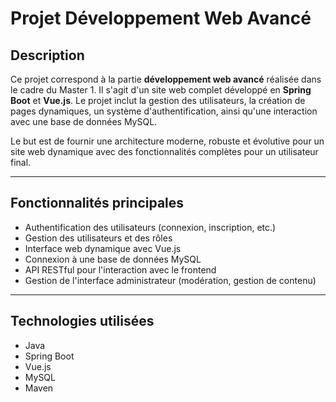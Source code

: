 # Projet Développement Web Avancé

## Description

Ce projet correspond à la partie **développement web avancé** réalisée dans le cadre du Master 1. Il s'agit d'un site web complet développé en **Spring Boot** et **Vue.js**. Le projet inclut la gestion des utilisateurs, la création de pages dynamiques, un système d'authentification, ainsi qu'une interaction avec une base de données MySQL.

Le but est de fournir une architecture moderne, robuste et évolutive pour un site web dynamique avec des fonctionnalités complètes pour un utilisateur final.

---

## Fonctionnalités principales

- Authentification des utilisateurs (connexion, inscription, etc.)
- Gestion des utilisateurs et des rôles
- Interface web dynamique avec Vue.js
- Connexion à une base de données MySQL
- API RESTful pour l'interaction avec le frontend
- Gestion de l'interface administrateur (modération, gestion de contenu)

---

## Technologies utilisées

- Java
- Spring Boot
- Vue.js
- MySQL
- Maven


